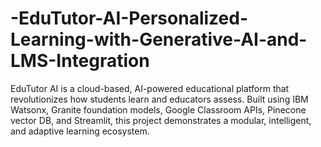 # -EduTutor-AI-Personalized-Learning-with-Generative-AI-and-LMS-Integration
EduTutor AI is a cloud-based, AI-powered educational platform that revolutionizes how students learn and educators assess. Built using IBM Watsonx, Granite foundation models, Google Classroom APIs, Pinecone vector DB, and Streamlit, this project demonstrates a modular, intelligent, and adaptive learning ecosystem.
